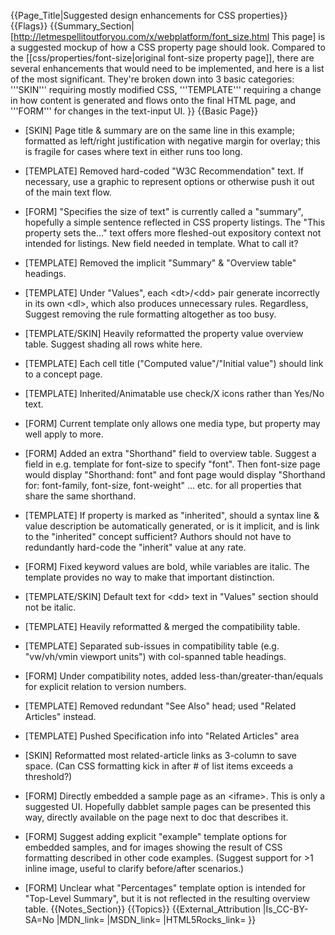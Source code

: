{{Page_Title|Suggested design enhancements for CSS properties}}
{{Flags}}
{{Summary_Section|[http://letmespellitoutforyou.com/x/webplatform/font_size.html This page] is a suggested mockup of how a CSS property page should look.
Compared to the [[css/properties/font-size|original font-size property page]], there are several enhancements that would need to be implemented, and here is a list of the most significant. They're broken down into 3 basic categories: '''SKIN''' requiring mostly modified CSS, '''TEMPLATE''' requiring a change in how content is generated and flows onto the final HTML page, and '''FORM''' for changes in the text-input UI.
}}
{{Basic Page}}
* [SKIN] Page title & summary are on the same line in this example; formatted as left/right justification with negative margin for overlay; this is fragile for cases where text in either runs too long.

* [TEMPLATE] Removed hard-coded "W3C Recommendation" text. If necessary, use a graphic to represent options or otherwise push it out of the main text flow.

* [FORM] "Specifies the size of text" is currently called a "summary", hopefully a simple sentence reflected in CSS property listings.  The "This property sets the..." text offers more fleshed-out expository context not intended for listings. New field needed in template. What to call it?

* [TEMPLATE] Removed the implicit "Summary" & "Overview table" headings.

* [TEMPLATE] Under "Values", each &lt;dt&gt;/&lt;dd&gt; pair generate incorrectly in its own &lt;dl&gt;, which also produces unnecessary rules. Regardless, Suggest removing the rule formatting altogether as too busy.

* [TEMPLATE/SKIN] Heavily reformatted the property value overview table. Suggest shading all rows white here.

* [TEMPLATE] Each cell title ("Computed value"/"Initial value") should link to a concept page.

* [TEMPLATE] Inherited/Animatable use check/X icons rather than Yes/No text.

* [FORM] Current template only allows one media type, but property may well apply to more.

* [FORM] Added an extra "Shorthand" field to overview table. Suggest a field in e.g. template for font-size to specify "font". Then font-size page would display "Shorthand: font" and font page would display "Shorthand for: font-family, font-size, font-weight" ... etc. for all properties that share the same shorthand.

* [TEMPLATE] If property is marked as "inherited", should a syntax line & value description be automatically generated, or is it implicit, and is link to the "inherited" concept sufficient? Authors should not have to redundantly hard-code the "inherit" value at any rate.

* [FORM] Fixed keyword values are bold, while variables are italic. The template provides no way to make that important distinction.

* [TEMPLATE/SKIN] Default text for &lt;dd&gt; text in "Values" section should not be italic.

* [TEMPLATE] Heavily reformatted & merged the compatibility table.

* [TEMPLATE] Separated sub-issues in compatibility table (e.g. "vw/vh/vmin viewport units") with col-spanned table headings.

* [FORM] Under compatibility notes, added less-than/greater-than/equals for explicit relation to version numbers.

* [TEMPLATE] Removed redundant "See Also" head; used "Related Articles" instead. 

* [TEMPLATE] Pushed Specification info into "Related Articles" area

* [SKIN] Reformatted most related-article links as 3-column to save space. (Can CSS formatting kick in after # of list items exceeds a threshold?)

* [FORM] Directly embedded a sample page as an &lt;iframe&gt;. This is only a suggested UI. Hopefully dabblet sample pages can be presented this way, directly available on the page next to doc that describes it.

* [FORM] Suggest adding explicit "example" template options for embedded samples, and for images showing the result of CSS formatting described in other code examples. (Suggest support for >1 inline image, useful to clarify before/after scenarios.)

* [FORM] Unclear what "Percentages" template option is intended for "Top-Level Summary", but it is not reflected in the resulting overview table.
{{Notes_Section}}
{{Topics}}
{{External_Attribution
|Is_CC-BY-SA=No
|MDN_link=
|MSDN_link=
|HTML5Rocks_link=
}}